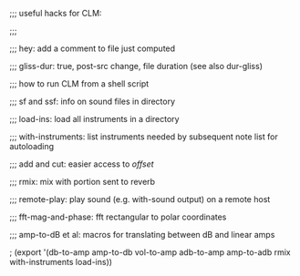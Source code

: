 ;;; useful hacks for CLM:

;;;

;;; hey:              add a comment to file just computed

;;; gliss-dur:        true, post-src change, file duration (see also dur-gliss)

;;; how to run CLM from a shell script

;;; sf and ssf:       info on sound files in directory

;;; load-ins:         load all instruments in a directory

;;; with-instruments: list instruments needed by subsequent note list for autoloading

;;; add and cut:      easier access to *offset*

;;; rmix:             mix with portion sent to reverb

;;; remote-play:      play sound (e.g. with-sound output) on a remote host

;;; fft-mag-and-phase: fft rectangular to polar coordinates

;;; amp-to-dB et al:  macros for translating between dB and linear amps


; (export '(db-to-amp amp-to-db vol-to-amp adb-to-amp amp-to-adb rmix with-instruments load-ins))